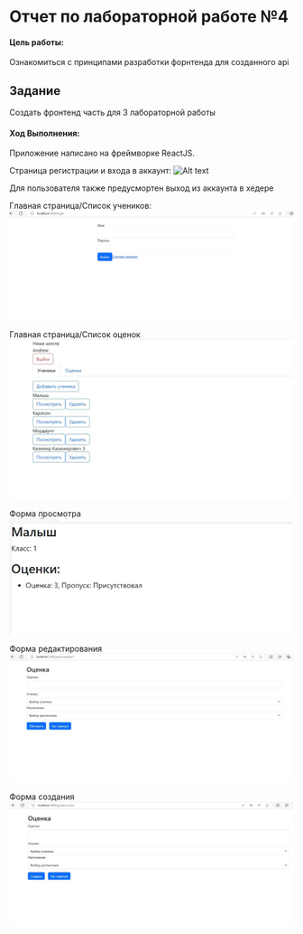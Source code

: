 # Отчет по лабораторной работе №4

#### Цель работы:

Ознакомиться с принципами разработки форнтенда для созданного api

## Задание

Создать фронтенд часть для 3 лабораторной работы

#### Ход Выполнения:

Приложение написано на фреймворке ReactJS.

Страница регистрации и входа в аккаунт:
![Alt text](image-19.png)

Для пользователя также предусмортен выход из аккаунта в хедере

Главная страница/Список учеников:
![Image](images/a.jpg)

Главная страница/Список оценок
![Image](images/b.jpg)

Форма просмотра
![Image](images/c.jpg)

Форма редактирования
![Image](images/d.jpg)

Форма создания
![Image](images/e.jpg)
